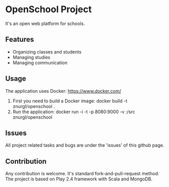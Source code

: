 # OpenSchool Project
It's an open web platform for schools. 

## Features
 - Organizing classes and students
 - Managing studies
 - Managing communication

## Usage
The application uses Docker: https://www.docker.com/
 1. First you need to build a Docker image: docker build -t znurgl/openschool .
 2. Run the application: docker run -i -t -p 8080:9000 -v <full-path-of-source>:/src znurgl/openschool

## Issues
All project related tasks and bugs are under the 'issues' of this github page.

## Contribution
Any contribution is welcome. It's standard fork-and-pull-request method. The project is based on Play 2.4 framework with Scala and MongoDB. 
